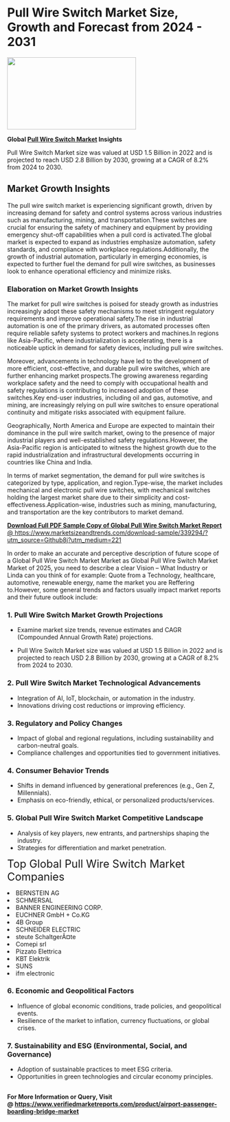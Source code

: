 <H1>Pull Wire Switch Market Size, Growth and Forecast from 2024 - 2031</H1><img class="aligncenter size-medium wp-image-584254" src="https://thirdeyenews.in/wp-content/uploads/2024/09/Global-Market-Research-300x168.jpeg" alt="" width="300" height="168" /><p><strong>Global&nbsp;<a href="https://www.marketsizeandtrends.com/download-sample/339294/?utm_source=Github8j?utm_medium=221">Pull Wire Switch Market</a> Insights</strong></p><p>Pull Wire Switch Market size was valued at USD 1.5 Billion in 2022 and is projected to reach USD 2.8 Billion by 2030, growing at a CAGR of 8.2% from 2024 to 2030.</p><p><h2>Market Growth Insights</h2> <p>The pull wire switch market is experiencing significant growth, driven by increasing demand for safety and control systems across various industries such as manufacturing, mining, and transportation.These switches are crucial for ensuring the safety of machinery and equipment by providing emergency shut-off capabilities when a pull cord is activated.The global market is expected to expand as industries emphasize automation, safety standards, and compliance with workplace regulations.Additionally, the growth of industrial automation, particularly in emerging economies, is expected to further fuel the demand for pull wire switches, as businesses look to enhance operational efficiency and minimize risks.</p> <p><a href="#sample"></a></p> <h3>Elaboration on Market Growth Insights</h3> <p>The market for pull wire switches is poised for steady growth as industries increasingly adopt these safety mechanisms to meet stringent regulatory requirements and improve operational safety.The rise in industrial automation is one of the primary drivers, as automated processes often require reliable safety systems to protect workers and machines.In regions like Asia-Pacific, where industrialization is accelerating, there is a noticeable uptick in demand for safety devices, including pull wire switches.</p> <p>Moreover, advancements in technology have led to the development of more efficient, cost-effective, and durable pull wire switches, which are further enhancing market prospects.The growing awareness regarding workplace safety and the need to comply with occupational health and safety regulations is contributing to increased adoption of these switches.Key end-user industries, including oil and gas, automotive, and mining, are increasingly relying on pull wire switches to ensure operational continuity and mitigate risks associated with equipment failure.</p> <p>Geographically, North America and Europe are expected to maintain their dominance in the pull wire switch market, owing to the presence of major industrial players and well-established safety regulations.However, the Asia-Pacific region is anticipated to witness the highest growth due to the rapid industrialization and infrastructural developments occurring in countries like China and India.</p> <p>In terms of market segmentation, the demand for pull wire switches is categorized by type, application, and region.Type-wise, the market includes mechanical and electronic pull wire switches, with mechanical switches holding the largest market share due to their simplicity and cost-effectiveness.Application-wise, industries such as mining, manufacturing, and transportation are the key contributors to market demand.</p> <p><a href="#more"></p><p><span class=""><strong>Download Full PDF Sample Copy of Global Pull Wire Switch Market Report</strong> @ <a href="https://www.marketsizeandtrends.com/download-sample/339294/?utm_source=Github8j?utm_medium=221" target="_blank">https://www.marketsizeandtrends.com/download-sample/339294/?utm_source=Github8j?utm_medium=221</a></span></p><p>In order to make an accurate and perceptive description of future scope of a Global&nbsp;Pull Wire Switch Market Market as Global&nbsp;Pull Wire Switch Market Market of 2025, you need to describe a clear Vision &ndash; What Industry or Linda can you think of for example: Quote from a Technology, healthcare, automotive, renewable energy, name the market you are Reffering to.However, some general trends and factors usually impact market reports and their future outlook include:</p><h3>1.&nbsp;<strong>Pull Wire Switch Market Growth Projections</strong></h3><ul><li>Examine market size trends, revenue estimates and CAGR (Compounded Annual Growth Rate) projections.</li><li><p>Pull Wire Switch Market size was valued at USD 1.5 Billion in 2022 and is projected to reach USD 2.8 Billion by 2030, growing at a CAGR of 8.2% from 2024 to 2030.</p></li></ul><h3>2.&nbsp;<strong>Pull Wire Switch Market Technological Advancements</strong></h3><ul><li>Integration of AI, IoT, blockchain, or automation in the industry.</li><li>Innovations driving cost reductions or improving efficiency.</li></ul><h3>3.&nbsp;<strong>Regulatory and Policy Changes</strong></h3><ul><li>Impact of global and regional regulations, including sustainability and carbon-neutral goals.</li><li>Compliance challenges and opportunities tied to government initiatives.</li></ul><h3>4.&nbsp;<strong>Consumer Behavior Trends</strong></h3><ul><li>Shifts in demand influenced by generational preferences (e.g., Gen Z, Millennials).</li><li>Emphasis on eco-friendly, ethical, or personalized products/services.</li></ul><h3>5.&nbsp;<strong>Global Pull Wire Switch Market Competitive Landscape</strong></h3><ul><li>Analysis of key players, new entrants, and partnerships shaping the industry.</li><li>Strategies for differentiation and market penetration.</li></ul><p data-pm-slice="1 1 []"><span style="color: inherit; font-family: inherit; font-size: 25px;">Top Global Pull Wire Switch Market Companies</span></p><div class="" data-test-id=""><p><li>BERNSTEIN AG</li><li> SCHMERSAL</li><li> BANNER ENGINEERING CORP.</li><li> EUCHNER GmbH + Co.KG</li><li> 4B Group</li><li> SCHNEIDER ELECTRIC</li><li> steute SchaltgerÃ¤te</li><li> Comepi srl</li><li> Pizzato Elettrica</li><li> KBT Elektrik</li><li> SUNS</li><li> ifm electronic</li></p></div><h3>6.&nbsp;<strong>Economic and Geopolitical Factors</strong></h3><ul><li>Influence of global economic conditions, trade policies, and geopolitical events.</li><li>Resilience of the market to inflation, currency fluctuations, or global crises.</li></ul><h3>7.&nbsp;<strong>Sustainability and ESG (Environmental, Social, and Governance)</strong></h3><ul><li>Adoption of sustainable practices to meet ESG criteria.</li><li>Opportunities in green technologies and circular economy principles.</li></ul><h2><strong style="font-size: 14px;">For More Information or Query, Visit @&nbsp;</strong><a style="background-color: #ffffff; font-size: 14px;" href="https://www.marketsizeandtrends.com/report/pull-wire-switch-market/" target="_blank">https://www.verifiedmarketreports.com/product/airport-passenger-boarding-bridge-market</a></h2>
